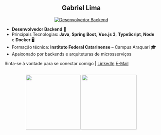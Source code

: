 <h2 align="center">Gabriel Lima</h2>
<div>

  <p align="center">
    <a href="#">
      <img title="Desenvolvedor Backend" src="https://img.shields.io/badge/Desenvolvedor%20Backend-blue?style=for-the-badge">
    </a>
  </p>

  - **Desenvolvedor Backend** 🚀  
  - Principais Tecnologias: **Java**, **Spring Boot**, **Vue.js 3**, **TypeScript**, **Node** e **Docker** 🖥️  
  - Formação técnica: **Instituto Federal Catarinense** – Campus Araquari 🎓
  - Apaixonado por backends e arquiteturas de microsserviços
  <p>
    Sinta-se à vontade para se conectar comigo | 
    <a href="https://www.linkedin.com/in/gabriel-limadev/">LinkedIn</a>
    <a href="mailto:gabriellima2803@gmail.com">E-Mail</a>
  </p>

</div>

##

<div align="center">
  <a href="https://github.com/GabrielLima2803">
    <img height="180em" src="https://github-readme-stats.vercel.app/api?username=GabrielLima2803&show_icons=true&theme=dark&include_all_commits=true&count_private=true"/>
    <img height="180em" src="https://github-readme-stats.vercel.app/api/top-langs/?username=GabrielLima2803&layout=compact&langs_count=7&theme=dark"/>
  </a>
</div>
